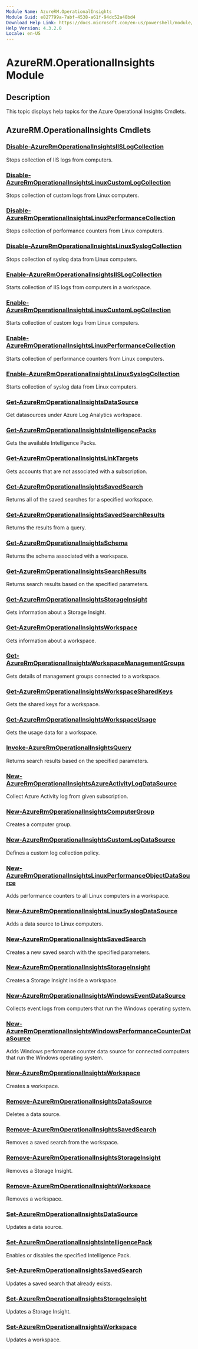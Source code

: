 ```yaml
---
Module Name: AzureRM.OperationalInsights
Module Guid: e827799a-7abf-4538-a61f-94dc52a48bd4
Download Help Link: https://docs.microsoft.com/en-us/powershell/module/azurerm.operationalinsights
Help Version: 4.3.2.0
Locale: en-US
---
```


# AzureRM.OperationalInsights Module
## Description
This topic displays help topics for the Azure Operational Insights Cmdlets.

## AzureRM.OperationalInsights Cmdlets
### [Disable-AzureRmOperationalInsightsIISLogCollection](Disable-AzureRmOperationalInsightsIISLogCollection.md)
Stops collection of IIS logs from computers.

### [Disable-AzureRmOperationalInsightsLinuxCustomLogCollection](Disable-AzureRmOperationalInsightsLinuxCustomLogCollection.md)
Stops collection of custom logs from Linux computers.

### [Disable-AzureRmOperationalInsightsLinuxPerformanceCollection](Disable-AzureRmOperationalInsightsLinuxPerformanceCollection.md)
Stops collection of performance counters from Linux computers.

### [Disable-AzureRmOperationalInsightsLinuxSyslogCollection](Disable-AzureRmOperationalInsightsLinuxSyslogCollection.md)
Stops collection of syslog data from Linux computers.

### [Enable-AzureRmOperationalInsightsIISLogCollection](Enable-AzureRmOperationalInsightsIISLogCollection.md)
Starts collection of IIS logs from computers in a workspace.

### [Enable-AzureRmOperationalInsightsLinuxCustomLogCollection](Enable-AzureRmOperationalInsightsLinuxCustomLogCollection.md)
Starts collection of custom logs from Linux computers.

### [Enable-AzureRmOperationalInsightsLinuxPerformanceCollection](Enable-AzureRmOperationalInsightsLinuxPerformanceCollection.md)
Starts collection of performance counters from Linux computers.

### [Enable-AzureRmOperationalInsightsLinuxSyslogCollection](Enable-AzureRmOperationalInsightsLinuxSyslogCollection.md)
Starts collection of syslog data from Linux computers.

### [Get-AzureRmOperationalInsightsDataSource](Get-AzureRmOperationalInsightsDataSource.md)
Get datasources under Azure Log Analytics workspace.

### [Get-AzureRmOperationalInsightsIntelligencePacks](Get-AzureRmOperationalInsightsIntelligencePacks.md)
Gets the available Intelligence Packs.

### [Get-AzureRmOperationalInsightsLinkTargets](Get-AzureRmOperationalInsightsLinkTargets.md)
Gets accounts that are not associated with a subscription.

### [Get-AzureRmOperationalInsightsSavedSearch](Get-AzureRmOperationalInsightsSavedSearch.md)
Returns all of the saved searches for a specified workspace.

### [Get-AzureRmOperationalInsightsSavedSearchResults](Get-AzureRmOperationalInsightsSavedSearchResults.md)
Returns the results from a query.

### [Get-AzureRmOperationalInsightsSchema](Get-AzureRmOperationalInsightsSchema.md)
Returns the schema associated with a workspace.

### [Get-AzureRmOperationalInsightsSearchResults](Get-AzureRmOperationalInsightsSearchResults.md)
Returns search results based on the specified parameters.

### [Get-AzureRmOperationalInsightsStorageInsight](Get-AzureRmOperationalInsightsStorageInsight.md)
Gets information about a Storage Insight.

### [Get-AzureRmOperationalInsightsWorkspace](Get-AzureRmOperationalInsightsWorkspace.md)
Gets information about a workspace.

### [Get-AzureRmOperationalInsightsWorkspaceManagementGroups](Get-AzureRmOperationalInsightsWorkspaceManagementGroups.md)
Gets details of management groups connected to a workspace.

### [Get-AzureRmOperationalInsightsWorkspaceSharedKeys](Get-AzureRmOperationalInsightsWorkspaceSharedKeys.md)
Gets the shared keys for a workspace.

### [Get-AzureRmOperationalInsightsWorkspaceUsage](Get-AzureRmOperationalInsightsWorkspaceUsage.md)
Gets the usage data for a workspace.

### [Invoke-AzureRmOperationalInsightsQuery](Invoke-AzureRmOperationalInsightsQuery.md)
Returns search results based on the specified parameters.

### [New-AzureRmOperationalInsightsAzureActivityLogDataSource](New-AzureRmOperationalInsightsAzureActivityLogDataSource.md)
Collect Azure Activity log from given subscription.

### [New-AzureRmOperationalInsightsComputerGroup](New-AzureRmOperationalInsightsComputerGroup.md)
Creates a computer group.

### [New-AzureRmOperationalInsightsCustomLogDataSource](New-AzureRmOperationalInsightsCustomLogDataSource.md)
Defines a custom log collection policy.

### [New-AzureRmOperationalInsightsLinuxPerformanceObjectDataSource](New-AzureRmOperationalInsightsLinuxPerformanceObjectDataSource.md)
Adds performance counters to all Linux computers in a workspace.

### [New-AzureRmOperationalInsightsLinuxSyslogDataSource](New-AzureRmOperationalInsightsLinuxSyslogDataSource.md)
Adds a data source to Linux computers.

### [New-AzureRmOperationalInsightsSavedSearch](New-AzureRmOperationalInsightsSavedSearch.md)
Creates a new saved search with the specified parameters.

### [New-AzureRmOperationalInsightsStorageInsight](New-AzureRmOperationalInsightsStorageInsight.md)
Creates a Storage Insight inside a workspace.

### [New-AzureRmOperationalInsightsWindowsEventDataSource](New-AzureRmOperationalInsightsWindowsEventDataSource.md)
Collects event logs from computers that run the Windows operating system.

### [New-AzureRmOperationalInsightsWindowsPerformanceCounterDataSource](New-AzureRmOperationalInsightsWindowsPerformanceCounterDataSource.md)
Adds Windows performance counter data source for connected computers that run the Windows operating system.

### [New-AzureRmOperationalInsightsWorkspace](New-AzureRmOperationalInsightsWorkspace.md)
Creates a workspace.

### [Remove-AzureRmOperationalInsightsDataSource](Remove-AzureRmOperationalInsightsDataSource.md)
Deletes a data source.

### [Remove-AzureRmOperationalInsightsSavedSearch](Remove-AzureRmOperationalInsightsSavedSearch.md)
Removes a saved search from the workspace.

### [Remove-AzureRmOperationalInsightsStorageInsight](Remove-AzureRmOperationalInsightsStorageInsight.md)
Removes a Storage Insight.

### [Remove-AzureRmOperationalInsightsWorkspace](Remove-AzureRmOperationalInsightsWorkspace.md)
Removes a workspace.

### [Set-AzureRmOperationalInsightsDataSource](Set-AzureRmOperationalInsightsDataSource.md)
Updates a data source.

### [Set-AzureRmOperationalInsightsIntelligencePack](Set-AzureRmOperationalInsightsIntelligencePack.md)
Enables or disables the specified Intelligence Pack.

### [Set-AzureRmOperationalInsightsSavedSearch](Set-AzureRmOperationalInsightsSavedSearch.md)
Updates a saved search that already exists.

### [Set-AzureRmOperationalInsightsStorageInsight](Set-AzureRmOperationalInsightsStorageInsight.md)
Updates a Storage Insight.

### [Set-AzureRmOperationalInsightsWorkspace](Set-AzureRmOperationalInsightsWorkspace.md)
Updates a workspace.

